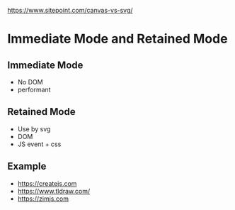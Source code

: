 https://www.sitepoint.com/canvas-vs-svg/

# Immediate Mode and Retained Mode

## Immediate Mode
* No DOM
* performant

## Retained Mode
* Use by svg
* DOM
* JS event + css

## Example
* https://createjs.com
* https://www.tldraw.com/
* https://zimjs.com
